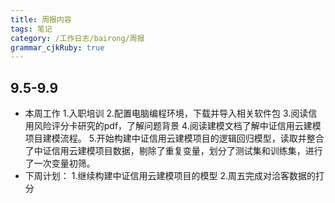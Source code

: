 ```yaml
---
title: 周报内容
tags: 笔记
category: /工作日志/bairong/周报
grammar_cjkRuby: true
---
```

## 9.5-9.9
- 本周工作
1.入职培训
2.配置电脑编程环境，下载并导入相关软件包
3.阅读信用风险评分卡研究的pdf，了解问题背景
4.阅读建模文档了解中证信用云建模项目建模流程。
5.开始构建中证信用云建模项目的逻辑回归模型，读取并整合了中证信用云建模项目数据，剔除了重复变量，划分了测试集和训练集，进行了一次变量初筛。
- 下周计划：
1.继续构建中证信用云建模项目的模型
2.周五完成对洽客数据的打分



